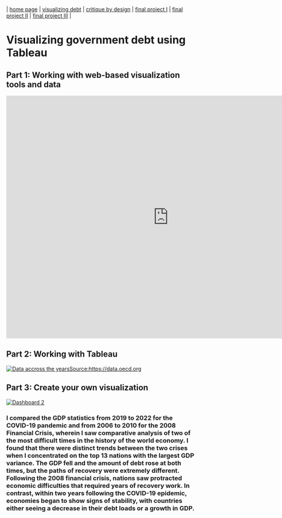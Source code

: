 | [home page](https://isha0807.github.io/Portfolio/) | [visualizing debt](visualizing-government-debt) | [critique by design](critique-by-design) | [final project I](final-project-part-one) | [final project II](final-project-part-two) | [final project III](final-project-part-three) |

# Visualizing government debt using Tableau

## Part 1: Working with web-based visualization tools and data

<iframe src="https://data.oecd.org/chart/7krw" width="860" height="645" style="border: 0" mozallowfullscreen="true" webkitallowfullscreen="true" allowfullscreen="true"><a href="https://data.oecd.org/chart/7krw" target="_blank">OECD Chart: General government debt, Total, % of GDP, Annual, 2021</a></iframe>

## Part 2: Working with Tableau

<div class='tableauPlaceholder' id='viz1706586942539' style='position: relative'>
  <noscript>
    <a href='#'>
      <img alt='Data accross the yearsSource:https:&#47;&#47;data.oecd.org ' src='https:&#47;&#47;public.tableau.com&#47;static&#47;images&#47;Da&#47;Dataaccrossallyears&#47;Sheet1&#47;1_rss.png' style='border: none' />
    </a>
  </noscript>
  <object class='tableauViz'  style='display:none;'>
    <param name='host_url' value='https%3A%2F%2Fpublic.tableau.com%2F' /> 
    <param name='embed_code_version' value='3' /> 
    <param name='site_root' value='' />
    <param name='name' value='Dataaccrossallyears&#47;Sheet1' />
    <param name='tabs' value='no' />
    <param name='toolbar' value='yes' />
    <param name='static_image' value='https:&#47;&#47;public.tableau.com&#47;static&#47;images&#47;Da&#47;Dataaccrossallyears&#47;Sheet1&#47;1.png' /> 
    <param name='animate_transition' value='yes' />
    <param name='display_static_image' value='yes' />
    <param name='display_spinner' value='yes' />
    <param name='display_overlay' value='yes' />
    <param name='display_count' value='yes' />
    <param name='language' value='en-US' />
    <param name='filter' value='publish=yes' />
  </object>
</div>                
<script type='text/javascript'>                    
  var divElement = document.getElementById('viz1706586942539');
  var vizElement = divElement.getElementsByTagName('object')[0];
  vizElement.style.width='100%';vizElement.style.height=(divElement.offsetWidth*0.75)+'px';
  var scriptElement = document.createElement('script');
  scriptElement.src = 'https://public.tableau.com/javascripts/api/viz_v1.js';
  vizElement.parentNode.insertBefore(scriptElement, vizElement);
</script>

## Part 3: Create your own visualization

<div class='tableauPlaceholder' id='viz1706584996571' style='position: relative'>
  <noscript>
  <a href='#'><img alt='Dashboard 2 ' src='https:&#47;&#47;public.tableau.com&#47;static&#47;images&#47;Ob&#47;Observingdifferencesthroughouttheworldstwomostdifficultperiodsthe2008financialcrisisandthe2019COVID&#47;Dashboard2&#47;1_rss.png' style='border: none' />
  </a>
  </noscript>
  <object class='tableauViz'  style='display:none;'>
    <param name='host_url' value='https%3A%2F%2Fpublic.tableau.com%2F' /> 
    <param name='embed_code_version' value='3' /> 
    <param name='site_root' value='' />
    <param name='name' value='Observingdifferencesthroughouttheworldstwomostdifficultperiodsthe2008financialcrisisandthe2019COVID&#47;Dashboard2' /><param name='tabs' value='no' />
    <param name='toolbar' value='yes' />
    <param name='static_image' value='https:&#47;&#47;public.tableau.com&#47;static&#47;images&#47;Ob&#47;Observingdifferencesthroughouttheworldstwomostdifficultperiodsthe2008financialcrisisandthe2019COVID&#47;Dashboard2&#47;1.png' /> 
    <param name='animate_transition' value='yes' />
    <param name='display_static_image' value='yes' />
    <param name='display_spinner' value='yes' />
    <param name='display_overlay' value='yes' />
    <param name='display_count' value='yes' />
    <param name='language' value='en-US' />
    <param name='filter' value='publish=yes' />
  </object>
</div>                
<script type='text/javascript'>
  var divElement = document.getElementById('viz1706584996571');
  var vizElement = divElement.getElementsByTagName('object')[0]; if ( divElement.offsetWidth > 800 ) { vizElement.style.width='1000px';vizElement.style.height='827px';} else if ( divElement.offsetWidth > 500 ) { vizElement.style.width='1000px';vizElement.style.height='827px';} else { vizElement.style.width='100%';vizElement.style.height='727px';}                     
  var scriptElement = document.createElement('script');                    
  scriptElement.src = 'https://public.tableau.com/javascripts/api/viz_v1.js';                    vizElement.parentNode.insertBefore(scriptElement, vizElement);                
</script>

### I compared the GDP statistics from 2019 to 2022 for the COVID-19 pandemic and from 2006 to 2010 for the 2008 Financial Crisis, wherein I saw comparative analysis of two of the most difficult times in the history of the world economy. I found that there were distinct trends between the two crises when I concentrated on the top 13 nations with the largest GDP variance. The GDP fell and the amount of debt rose at both times, but the paths of recovery were extremely different. Following the 2008 financial crisis, nations saw protracted economic difficulties that required years of recovery work. In contrast, within two years following the COVID-19 epidemic, economies began to show signs of stability, with countries either seeing a decrease in their debt loads or a growth in GDP. 

